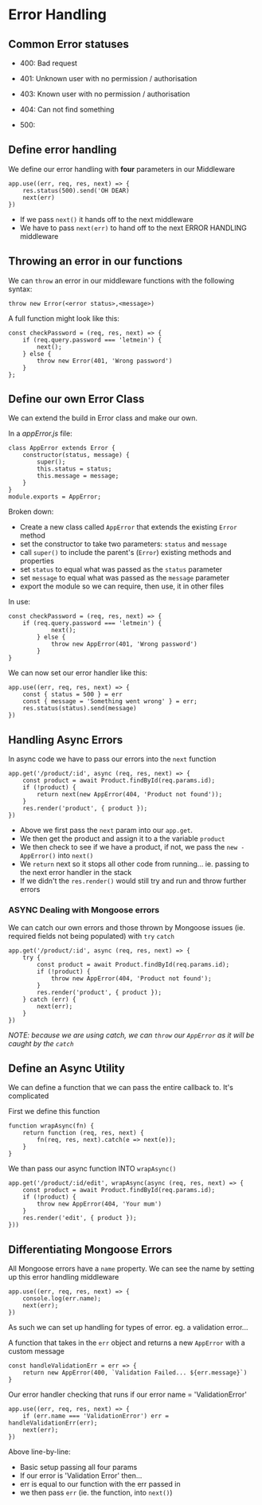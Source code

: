 # Error Handling

## Common Error statuses
- 400: Bad request
- 401: Unknown user with no permission / authorisation
- 403: Known user with no permission / authorisation
- 404: Can not find something

- 500: 

## Define error handling
We define our error handling with **four** parameters in our Middleware

    app.use((err, req, res, next) => {
        res.status(500).send('OH DEAR)
        next(err)
    })

- If we pass `next()` it hands off to the next middleware
- We have to pass `next(err)` to hand off to the next ERROR HANDLING middleware

## Throwing an error in our functions

We can `throw` an error in our middleware functions with the following syntax:  

    throw new Error(<error status>,<message>)

A full function might look like this:

    const checkPassword = (req, res, next) => {
        if (req.query.password === 'letmein') {
            next();
        } else {
            throw new Error(401, 'Wrong password')
        }
    };

## Define our own Error Class

We can extend the build in Error class and make our own.

In a _appError.js_ file:

    class AppError extends Error {
        constructor(status, message) {
            super();
            this.status = status;
            this.message = message;
        }
    }
    module.exports = AppError;

Broken down:
- Create a new class called `AppError` that extends the existing `Error` method
- set the constructor to take two parameters: `status` and `message`
- call `super()` to include the parent's (`Error`) existing methods and properties
- set `status` to equal what was passed as the `status` parameter
- set `message` to equal what was passed as the `message` parameter
- export the module so we can require, then use, it in other files

In use:

    const checkPassword = (req, res, next) => {
        if (req.query.password === 'letmein') {
                next();
            } else {
                throw new AppError(401, 'Wrong password')
            }
    }

We can now set our error handler like this:

    app.use((err, req, res, next) => {
        const { status = 500 } = err
        const { message = 'Something went wrong' } = err;
        res.status(status).send(message)
    })

## Handling Async Errors

In async code we have to pass our errors into the `next` function

    app.get('/product/:id', async (req, res, next) => {
        const product = await Product.findById(req.params.id);
        if (!product) {
            return next(new AppError(404, 'Product not found'));
        }
        res.render('product', { product });
    })

- Above we first pass the `next` param into our `app.get`.  
- We then get the product and assign it to a the variable `product`  
- We then check to see if we have a product, if not, we pass the `new - AppError()` into `next()`  
- We `return` next so it stops all other code from running... ie. passing to the next error handler in the stack
- If we didn't the `res.render()` would still try and run and throw further errors


### ASYNC Dealing with Mongoose errors
We can catch our own errors and those thrown by Mongoose issues (ie. required fields not being populated) with `try` `catch`

    app.get('/product/:id', async (req, res, next) => {
        try {
            const product = await Product.findById(req.params.id);
            if (!product) {
                throw new AppError(404, 'Product not found');
            }
            res.render('product', { product });
        } catch (err) {
            next(err);
        }
    })

*NOTE: because we are using catch, we can `throw` our `AppError` as it will be caught by the `catch`*

## Define an Async Utility

We can define a function that we can pass the entire callback to. It's complicated

First we define this function

    function wrapAsync(fn) {
        return function (req, res, next) {
            fn(req, res, next).catch(e => next(e));
        }
    }

We than pass our async function INTO `wrapAsync()`
   
    app.get('/product/:id/edit', wrapAsync(async (req, res, next) => {
        const product = await Product.findById(req.params.id);
        if (!product) {
            throw new AppError(404, 'Your mum')
        }
        res.render('edit', { product });
    }))

## Differentiating Mongoose Errors
All Mongoose errors have a `name` property. We can see the name by setting up this error handling middleware

    app.use((err, req, res, next) => {
        console.log(err.name);
        next(err);
    })

As such we can set up handling for types of error. eg. a validation error...

A function that takes in the `err` object and returns a new `AppError` with a custom message

    const handleValidationErr = err => {
        return new AppError(400, `Validation Failed... ${err.message}`)
    }

Our error handler checking that runs if our error name = 'ValidationError'

    app.use((err, req, res, next) => {
        if (err.name === 'ValidationError') err = handleValidationErr(err);
        next(err);
    })

Above line-by-line:
- Basic setup passing all four params
- If our error is 'Validation Error' then...
- err is equal to our function with the err passed in
- we then pass `err` (ie. the function, into `next()`)